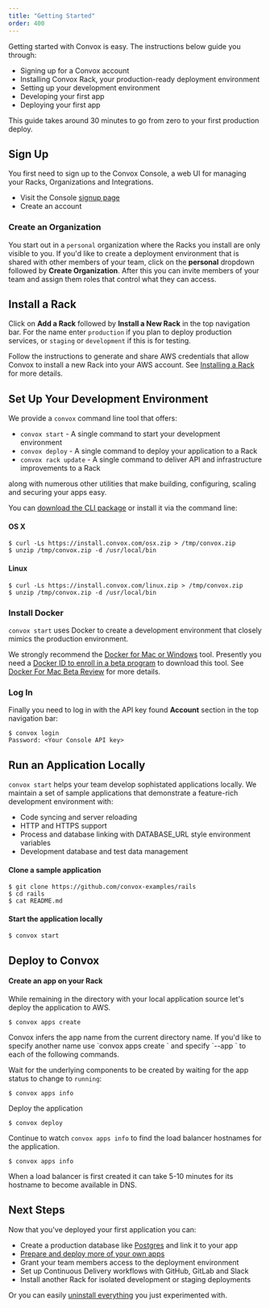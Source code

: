 ```yaml
---
title: "Getting Started"
order: 400
---
```


Getting started with Convox is easy. The instructions below guide you through:

* Signing up for a Convox account
* Installing Convox Rack, your production-ready deployment environment
* Setting up your development environment
* Developing your first app
* Deploying your first app

This guide takes around 30 minutes to go from zero to your first production deploy.

## Sign Up

You first need to sign up to the Convox Console, a web UI for managing your Racks, Organizations and Integrations.

* Visit the Console [signup page](https://console.convox.com/grid/signup)
* Create an account

### Create an Organization

You start out in a `personal` organization where the Racks you install are only visible to you. If you'd like to create a deployment environment that is shared with other members of your team, click on the **personal** dropdown followed by **Create Organization**. After this you can invite members of your team and assign them roles that control what they can access.

## Install a Rack

Click on **Add a Rack** followed by **Install a New Rack** in the top navigation bar. For the name enter `production` if you plan to deploy production services, or `staging` or `development` if this is for testing.

Follow the instructions to generate and share AWS credentials that allow Convox to install a new Rack into your AWS account. See [Installing a Rack](/docs/installing-a-rack) for more details.

## Set Up Your Development Environment

We provide a `convox` command line tool that offers:

* `convox start` - A single command to start your development environment
* `convox deploy` - A single command to deploy your application to a Rack
* `convox rack update` - A single command to deliver API and infrastructure improvements to a Rack

along with numerous other utilities that make building, configuring, scaling and securing your apps easy.

You can [download the CLI package](https://dl.equinox.io/convox/convox/stable) or install it via the command line:

#### OS X

    $ curl -Ls https://install.convox.com/osx.zip > /tmp/convox.zip
    $ unzip /tmp/convox.zip -d /usr/local/bin
    
#### Linux

    $ curl -Ls https://install.convox.com/linux.zip > /tmp/convox.zip
    $ unzip /tmp/convox.zip -d /usr/local/bin

### Install Docker

`convox start` uses Docker to create a development environment that closely mimics the production environment.

We strongly recommend the [Docker for Mac or Windows](https://blog.docker.com/2016/03/docker-for-mac-windows-beta/) tool. Presently you need a [Docker ID to enroll in a beta program](https://beta.docker.com/) to download this tool. See [Docker For Mac Beta Review](https://medium.com/@nzoschke/docker-for-mac-beta-review-b91692289eb5#.mnmxfa999) for more details.

### Log In

Finally you need to log in with the API key found **Account** section in the top navigation bar:

    $ convox login
    Password: <Your Console API key>

## Run an Application Locally

`convox start` helps your team develop sophistated applications locally. We maintain a set of sample applications that demonstrate a feature-rich development environment with:

* Code syncing and server reloading
* HTTP and HTTPS support
* Process and database linking with DATABASE_URL style environment variables
* Development database and test data management

#### Clone a sample application

    $ git clone https://github.com/convox-examples/rails
    $ cd rails
    $ cat README.md

#### Start the application locally

    $ convox start

## Deploy to Convox

#### Create an app on your Rack

While remaining in the directory with your local application source let's deploy the application to AWS.

    $ convox apps create

<div class="block-callout block-show-callout type-info" markdown="1">
Convox infers the app name from the current directory name. If you'd like to specify another name use `convox apps create <name>` and specify `--app <name>` to each of the following commands.
</div>
    
Wait for the underlying components to be created by waiting for the app status to change to `running`:

    $ convox apps info
    
Deploy the application

    $ convox deploy
    
Continue to watch `convox apps info` to find the load balancer hostnames for the application.

    $ convox apps info
    
<div class="block-callout block-show-callout type-info" markdown="1">
When a load balancer is first created it can take 5-10 minutes for its hostname to become available in DNS.
</div>

## Next Steps

Now that you've deployed your first application you can:

* Create a production database like [Postgres](/docs/postgresql/) and link it to your app
* [Prepare and deploy more of your own apps](/docs/preparing-an-application/)
* Grant your team members access to the deployment environment
* Set up Continuous Delivery workflows with GitHub, GitLab and Slack
* Install another Rack for isolated development or staging deployments

Or you can easily [uninstall everything](/docs/uninstalling-convox/) you just experimented with.
